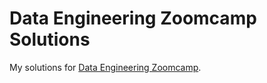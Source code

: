 # Data Engineering Zoomcamp Solutions

My solutions for [Data Engineering Zoomcamp](https://github.com/DataTalksClub/data-engineering-zoomcamp/tree/main/cohorts/2025).


